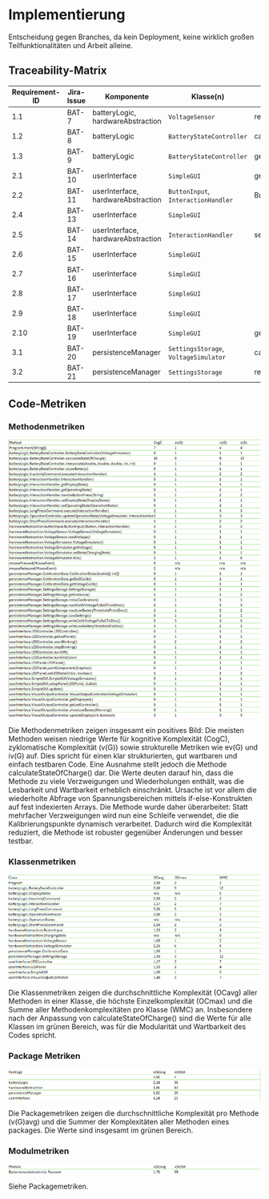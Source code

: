 # Implementierung

Entscheidung gegen Branches, da kein Deployment, keine wirklich großen Teilfunktionalitäten und Arbeit alleine.

## Traceability-Matrix

| Requirement-ID | Jira-Issue | Komponente                         | Klasse(n)                             | Schnittstelle(n)                | Testfall(e) |
|----------------|------------|------------------------------------|---------------------------------------|---------------------------------|-------------|
| 1.1            | BAT-7      | batteryLogic, hardwareAbstraction  | `VoltageSensor`                       | readVoltage()                   | BB1         |
| 1.2            | BAT-8      | batteryLogic                       | `BatteryStateController`              | calculateStateOfCharge()        | UT3         |
| 1.3            | BAT-9      | batteryLogic                       | `BatteryStateController`              | getDisplayState()               | UX1         |
| 2.1            | BAT-10     | userInterface                      | `SimpleGUI`                           | getDisplayState()               | BB2         |
| 2.2            | BAT-11     | userInterface, hardwareAbstraction | `ButtonInput`, `InteractionHandler`   | ButtonInput()                   | BB4         |
| 2.4            | BAT-13     | userInterface                      | `SimpleGUI`                           |                                 |             |
| 2.5            | BAT-14     | userInterface, hardwareAbstraction | `InteractionHandler`                  | setState()                      | BB3         |
| 2.6            | BAT-15     | userInterface                      | `SimpleGUI`                           |                                 | UX3         |
| 2.7            | BAT-16     | userInterface                      | `SimpleGUI`                           |                                 | UX2         |
| 2.8            | BAT-17     | userInterface                      | `SimpleGUI`                           |                                 |             |
| 2.9            | BAT-18     | userInterface                      | `SimpleGUI`                           |                                 | UX4         |
| 2.10           | BAT-19     | userInterface                      | `SimpleGUI`                           | getDisplayState()               | BB5         |
| 3.1            | BAT-20     | persistenceManager                 | `SettingsStorage`, `VoltageSimulator` | calculateStateOfCharge()        | UT1, UT2    |
| 3.2            | BAT-21     | persistenceManager                 | `SettingsStorage`                     | readCalibVoltageToSoCFromDisc() |             |

## Code-Metriken

### Methodenmetriken

![Methodenmetriken](referenziert/Implementierung/methodMetrics.png)

Die Methodenmetriken zeigen insgesamt ein positives Bild: Die meisten Methoden weisen niedrige Werte für kognitive Komplexität (CogC), zyklomatische Komplexität (v(G)) sowie strukturelle Metriken wie ev(G) und iv(G) auf. Dies spricht für einen klar strukturierten, gut wartbaren und einfach testbaren Code.
Eine Ausnahme stellt jedoch die Methode calculateStateOfCharge() dar. Die Werte deuten darauf hin, dass die Methode zu viele Verzweigungen und Wiederholungen enthält, was die Lesbarkeit und Wartbarkeit erheblich einschränkt. Ursache ist vor allem die wiederholte Abfrage von Spannungsbereichen mittels if-else-Konstrukten auf fest indexierten Arrays. 
Die Methode wurde daher überarbeitet: Statt mehrfacher Verzweigungen wird nun eine Schleife verwendet, die die Kalibrierungspunkte dynamisch verarbeitet. Dadurch wird die Komplexität reduziert, die Methode ist robuster gegenüber Änderungen und besser testbar.

### Klassenmetriken

![Klassenmetriken](referenziert/Implementierung/classMetrics.png)

Die Klassenmetriken zeigen die durchschnittliche Komplexität (OCavg) aller Methoden in einer Klasse, die höchste Einzelkomplexität (OCmax) und die Summe aller Methodenkomplexitäten pro Klasse (WMC) an. Insbesondere nach der Anpassung von calculateStateOfCharge() sind die Werte für alle Klassen im grünen Bereich, was für die Modularität und Wartbarkeit des Codes spricht.

### Package Metriken

![PackageMetriken.png](referenziert/Implementierung/packageMetrics.png)

Die Packagemetriken zeigen die durchschnittliche Komplexität pro Methode (v(G)avg) und die Summer der Komplexitäten aller Methoden eines packages. Die Werte sind insgesamt im grünen Bereich.

### Modulmetriken

![Modulmetriken.png](referenziert/Implementierung/moduleMetrics.png)

Siehe Packagemetriken.
